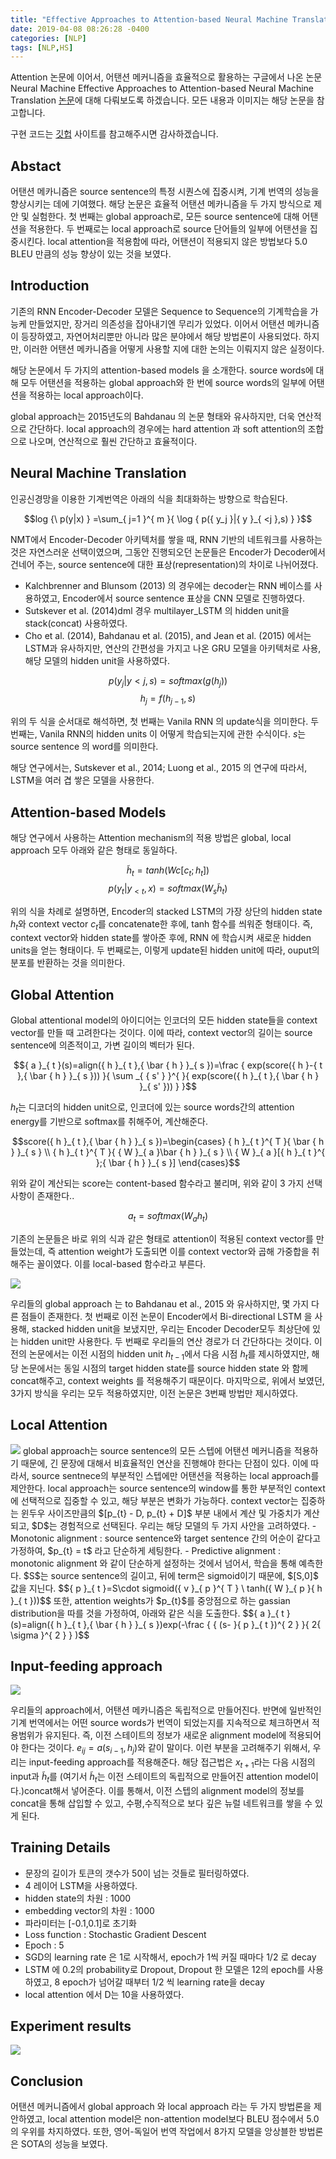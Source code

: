 ```yaml
---
title: "Effective Approaches to Attention-based Neural Machine Translation"
date: 2019-04-08 08:26:28 -0400
categories: [NLP]
tags: [NLP,HS]
---
```


Attention 논문에 이어서, 어탠션 메커니즘을 효율적으로 활용하는  구글에서 나온 논문 Neural Machine Effective Approaches to Attention-based Neural Machine Translation [논문](https://arxiv.org/abs/1508.04025)에 대해 다뤄보도록 하겠습니다. 모든 내용과 이미지는 해당 논문을 참고합니다.

구현 코드는 [깃헙](https://github.com/hskimim/Natural_language_Processing_self_study/tree/master/Attention_for_Seq2Seq) 사이트를 참고해주시면 감사하겠습니다.

## Abstact

어탠션 메카니즘은 source sentence의 특정 시퀀스에 집중시켜, 기계 번역의 성능을 향상시키는 데에 기여했다. 해당 논문은 효율적 어탠션 메카니즘을 두 가지 방식으로 제안 및 실험한다. 첫 번째는 global approach로, 모든 source sentence에 대해 어탠션을 적용한다. 두 번째로는 local approach로 source 단어들의 일부에 어탠션을 집중시킨다. local attention을 적용함에 따라, 어탠션이 적용되지 않은 방법보다 5.0 BLEU 만큼의 성능 향상이 있는 것을 보였다.

## Introduction

기존의 RNN Encoder-Decoder 모델은 Sequence to Sequence의 기계학습을 가능케 만들었지만, 장거리 의존성을 잡아내기엔 무리가 있었다. 이어서 어탠션 메카니즘이 등장하였고, 자연어처리뿐만 아니라 많은 분야에서 해당 방법론이 사용되었다. 하지만, 이러한 어탠션 메카니즘을 어떻게 사용할 지에 대한 논의는 이뤄지지 않은 실정이다.

해당 논문에서 두 가지의 attention-based models 을 소개한다. source words에 대해 모두 어탠션을 적용하는 global approach와 한 번에 source words의 일부에 어탠션을 적용하는 local approach이다.

global approach는 2015년도의 Bahdanau 의 논문 형태와 유사하지만, 더욱 연산적으로 간단하다. local approach의 경우에는 hard attention 과 soft attention의 조합으로 나오며, 연산적으로 훨씬 간단하고 효율적이다.

## Neural Machine Translation

인공신경망을 이용한 기계번역은 아래의 식을 최대화하는 방향으로 학습된다.


$$log {\  p(y|x) } =\sum_{ j=1 }^{ m }{ \log { p({ y_j }|{ y }_{ <j },s) } }$$

NMT에서 Encoder-Decoder 아키텍처를 쌓을 때, RNN 기반의 네트워크를 사용하는 것은 자연스러운 선택이였으며, 그동안 진행되오던 논문들은 Encoder가 Decoder에서 건네어 주는, source sentence에 대한 표상(representation)의 차이로 나뉘어졌다.

- Kalchbrenner and Blunsom (2013) 의 경우에는 decoder는 RNN 베이스를 사용하였고, Encoder에서 source sentence 표상을 CNN 모델로 진행하였다.
- Sutskever et al. (2014)dml 경우 multilayer_LSTM 의 hidden unit을 stack(concat) 사용하였다.
- Cho et al. (2014), Bahdanau et al. (2015), and Jean et al. (2015) 에서는 LSTM과 유사하지만, 연산의 간편성을 가지고 나온 GRU 모델을 아키텍처로 사용, 해당 모델의 hidden unit을 사용하였다.

$$p({ y_j }|{ y }{ <j },s) = softmax(g({h}_{j}))$$
$${h_j} = f(h_{j-1},s)$$

위의 두 식을 순서대로 해석하면, 첫 번째는 Vanila RNN 의 update식을 의미한다. 두 번째는, Vanila RNN의 hidden units 이 어떻게 학습되는지에 관한 수식이다. $s$는 source sentence 의 word를 의미한다.

해당 연구에서는, Sutskever et al., 2014; Luong et al., 2015 의 연구에 따라서, LSTM을 여러 겹 쌓은 모델을 사용한다.

## Attention-based Models

해당 연구에서 사용하는 Attention mechanism의 적용 방법은 global, local approach 모두 아래와 같은 형태로 동일하다.

$${ \widetilde { h } }_{ t }=tanh({ W }{ c }[c_{ t };h_{ t }])$$
$$% <![CDATA[
p({ y }_{ t }|{ y }_{ <t },x)=softmax({ W }_{ s }{ \widetilde { h } }_{ t }) %]]>$$

위의 식을 차례로 설명하면, Encoder의 stacked LSTM의 가장 상단의 hidden state $h_{t}$와 context vector $c_{t}$를 concatenate한 후에, tanh 함수를 씌워준 형태이다. 즉, context vector와 hidden state를 쌓아준 후에, RNN 에 학습시켜 새로운 hidden units을 얻는 형태이다. 두 번째로는, 이렇게 update된 hidden unit에 따라, ouput의 분포를 반환하는 것을 의미한다.

## Global Attention

Global attentional model의 아이디어는 인코더의 모든 hidden state들을 context vector를 만들 때 고려한다는 것이다. 이에 따라, context vector의 길이는 source sentence에 의존적이고, 가변 길이의 벡터가 된다.

$${ a }_{ t }(s)=align({ h }_{ t },{ \bar { h } }_{ s })=\frac { exp(score({ h }-{ t },{ \bar { h } }_{ s })) }{ \sum _{ { s' } }^{ }{ exp(score({ h }_{ t },{ \bar { h } }_{ s' })) } }$$

$h_{t}$는 디코더의 hidden unit으로, 인코더에 있는 source words간의 attention energy를 기반으로 softmax를 취해주어, 계산해준다.

$$score({ h }_{ t },{ \bar { h } }_{ s })=\begin{cases} { h }_{ t }^{ T }{ \bar { h } }_{ s } \\ { h }_{ t }^{ T }{ { W }_{ a }\bar { h } }_{ s } \\ { W }_{ a }[{ h }_{ t }^{ };{ \bar { h } }_{ s }] \end{cases}$$

위와 같이 계산되는 score는 content-based 함수라고 불리며, 위와 같이 3 가지 선택사항이 존재한다..

$${ a }_{ t }=softmax({ W }_{ a }{h}_{t})$$

기존의 논문들은 바로 위의 식과 같은 형태로 attention이 적용된 context vector를 만들었는데, 즉 attention weight가 도출되면 이를 context vector와 곱해 가중합을 취해주는 꼴이였다. 이를 local-based 함수라고 부른다.


<img src = "/images/post_img/markdown-img-paste-2019040902015410.png">

우리들의 global approach 는 to Bahdanau et al., 2015 와 유사하지만, 몇 가지 다른 점들이 존재한다. 첫 번째로 이전 논문이 Encoder에서 Bi-directional LSTM 을 사용해, stacked hidden unit을 보냈지만, 우리는 Encoder Decoder모두 최상단에 있는 hidden unit만 사용한다. 두 번째로 우리들의 연산 경로가 더 간단하다는 것이다. 이전의 논문에서는 이전 시점의 hidden unit $h_{t-1}$에서 다음 시점 $h_{t}$를 제시하였지만, 해당 논문에서는 동일 시점의 target hidden state를 source hidden state 와 함께 concat해주고, context weights 를 적용해주기 때문이다. 마지막으로, 위에서 보였던, 3가지 방식을 우리는 모두 적용하였지만, 이전 논문은 3번째 방법만 제시하였다.

## Local Attention

<img src = "/images/post_img/markdown-img-paste-20190409090050493.png">
global approach는 source sentence의 모든 스텝에 어탠션 메커니즘을 적용하기 때문에, 긴 문장에 대해서 비효율적인 연산을 진행해야 한다는 단점이 있다. 이에 따라서, source sentnece의 부분적인 스텝에만 어탠션을 적용하는 local approach를 제안한다. local approach는 source sentence의 window를 통한 부분적인 context에 선택적으로 집중할 수 있고, 해당 부분은 변화가 가능하다. context vector는 집중하는 윈두우 사이즈만큼의 $[p_{t} - D, p_{t} + D]$ 부분 내에서 계산 및 가중치가 계산되고, $D$는 경험적으로 선택된다. 우리는 해당 모델의 두 가지 사안을 고려하였다.
- Monotonic alignment : source sentence와 target sentence 간의 어순이 같다고 가정하여, $p_{t} = t$ 라고 단순하게 세팅한다.
- Predictive alignment : monotonic alignment 와 같이 단순하게 설정하는 것에서 넘어서, 학습을 통해 예측한다. $S$는 source sentence의 길이고, 뒤에 term은 sigmoid이기 때문에, $[S,0]$ 값을 지닌다. $${ p }_{ t }=S\cdot sigmoid({ v }_{ p }^{ T } \ tanh({ W }_{ p }{ h }_{ t }))$$ 또한, attention weights가 $p_{t}$를 중앙점으로 하는 gassian distribution을 따를 것을 가정하여, 아래와 같은 식을 도출한다. $${ a }_{ t }(s)=align({ h }_{ t },{ \bar { h } }_{ s })exp(-\frac { { (s- }{ p }_{ t })^{ 2 } }{ 2{ \sigma }^{ 2 } } )$$

## Input-feeding approach

<img src = "/images/post_img/markdown-img-paste-20190409090301146.png">

우리들의 approach에서, 어탠션 메카니즘은 독립적으로 만들어진다. 반면에 일반적인 기계 번역에서는 어떤 source words가 번역이 되었는지를 지속적으로 체크하면서 적용범위가 유지된다. 즉, 이전 스테이트의 정보가 새로운 alignment model에 적용되어야 한다는 것이다. $e_{ij}=a(s_{i-1}, h_j)$와 같이 말이다. 이런 부분을 고려해주기 위해서, 우리는 input-feeding approach를 적용해준다. 해당 접근법은 $x_{t+1}$라는 다음 시점의 input과 ${ \widetilde { h } }_{ t }$를 (여기서 ${ \widetilde { h } }_{ t }$는 이전 스테이트의 독립적으로 만들어진 attention model이다.)concat해서 넣어준다. 이를 통해서, 이전 스텝의 alignment model의 정보를 concat을 통해 삽입할 수 있고, 수평,수직적으로 보다 깊은 뉴럴 네트워크를 쌓을 수 있게 된다.

## Training Details

- 문장의 길이가 토큰의 갯수가 50이 넘는 것들로 필터링하였다.
- 4 레이어 LSTM을 사용하였다.
- hidden state의 차원 : 1000
- embedding vector의 차원 : 1000
- 파라미터는 [-0.1,0.1]로 초기화
- Loss function : Stochastic Gradient Descent
- Epoch : 5
- SGD의 learning rate 은 1로 시작해서, epoch가 1씩 커질 때마다 1/2 로 decay
- LSTM 에 0.2의 probability로 Dropout, Dropout 한 모델은 12의 epoch를 사용하였고, 8 epoch가 넘어갈 때부터 1/2 씩 learning rate을 decay
- local attention 에서 D는 10을 사용하였다.

## Experiment results

<img src = "/images/post_img/markdown-img-paste-20190409150542575.png">

## Conclusion

어탠션 메커니즘에서 global approach 와 local approach 라는 두 가지 방법론을 제안하였고, local attention model은 non-attention model보다 BLEU 점수에서 5.0의 우위를 차지하였다. 또한, 영어-독일어 번역 작업에서 8가지 모델을 앙상블한 방법론은 SOTA의 성능을 보였다.
